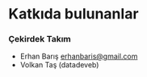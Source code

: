 # Katkıda bulunanlar


### Çekirdek Takım

- Erhan Barış <erhanbaris@gmail.com>
- Volkan Taş (datadeveb)
